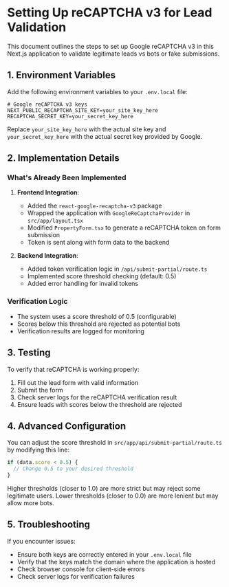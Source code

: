 # Setting Up reCAPTCHA v3 for Lead Validation

This document outlines the steps to set up Google reCAPTCHA v3 in this Next.js application to validate legitimate leads vs bots or fake submissions.

## 1. Environment Variables

Add the following environment variables to your `.env.local` file:

```
# Google reCAPTCHA v3 keys
NEXT_PUBLIC_RECAPTCHA_SITE_KEY=your_site_key_here
RECAPTCHA_SECRET_KEY=your_secret_key_here
```

Replace `your_site_key_here` with the actual site key and `your_secret_key_here` with the actual secret key provided by Google.

## 2. Implementation Details

### What's Already Been Implemented

1. **Frontend Integration**:
   - Added the `react-google-recaptcha-v3` package
   - Wrapped the application with `GoogleReCaptchaProvider` in `src/app/layout.tsx`
   - Modified `PropertyForm.tsx` to generate a reCAPTCHA token on form submission
   - Token is sent along with form data to the backend

2. **Backend Integration**:
   - Added token verification logic in `/api/submit-partial/route.ts`
   - Implemented score threshold checking (default: 0.5)
   - Added error handling for invalid tokens

### Verification Logic

- The system uses a score threshold of 0.5 (configurable)
- Scores below this threshold are rejected as potential bots
- Verification results are logged for monitoring

## 3. Testing

To verify that reCAPTCHA is working properly:

1. Fill out the lead form with valid information
2. Submit the form
3. Check server logs for the reCAPTCHA verification result
4. Ensure leads with scores below the threshold are rejected

## 4. Advanced Configuration

You can adjust the score threshold in `src/app/api/submit-partial/route.ts` by modifying this line:

```javascript
if (data.score < 0.5) {
  // Change 0.5 to your desired threshold
}
```

Higher thresholds (closer to 1.0) are more strict but may reject some legitimate users.
Lower thresholds (closer to 0.0) are more lenient but may allow more bots.

## 5. Troubleshooting

If you encounter issues:

- Ensure both keys are correctly entered in your `.env.local` file
- Verify that the keys match the domain where the application is hosted
- Check browser console for client-side errors
- Check server logs for verification failures 